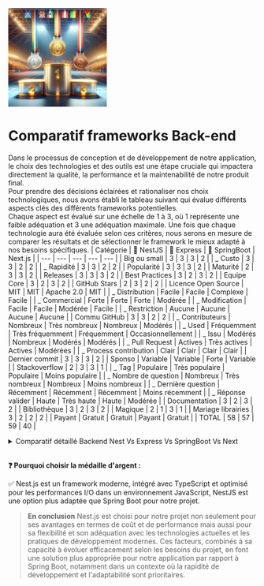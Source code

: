 <img src="../../Assets/Images/podium.png" alt="Podium" width="200">

# Comparatif frameworks Back-end

Dans le processus de conception et de développement de notre application, le choix des technologies et des outils est une étape cruciale qui impactera directement la qualité, la performance et la maintenabilité de notre produit final.  
Pour prendre des décisions éclairées et rationaliser nos choix technologiques, nous avons établi le tableau suivant qui évalue différents aspects clés des différents frameworks potentielles.  
Chaque aspect est évalué sur une échelle de 1 à 3, où 1 représente une faible adéquation et 3 une adéquation maximale. Une fois que chaque technologie aura été évaluée selon ces critères, nous serons en mesure de comparer les résultats et de sélectionner le framework le mieux adapté à nos besoins spécifiques.
| Catégorie | 🥈 NestJS | 🥉 Express | 🥇 SpringBoot | Next.js |
| --- | --- | --- | --- | --- |
| Big ou small | 3 | 3 | 3 | 2 |
| _ Custo | 3 | 3 | 2 | 2 |
| _ Rapidité | 3 | 3 | 2 | 2 |
| Popularité | 3 | 3 | 3 | 2 |
| Maturité | 2 | 3 | 3 | 2 |
| Releases | 3 | 3 | 3 | 2 |
| Best Practices | 3 | 2 | 3 | 2 |
| Equipe Core | 3 | 2 | 3 | 2 |
| GitHub Stars | 2 | 3 | 2 | 2 |
| Licence Open Source | MIT | MIT | Apache 2.0 | MIT |
| _ Distribution | Facile | Facile | Complexe | Facile |
| _ Commercial | Forte | Forte | Forte | Modérée |
| _ Modification | Facile | Facile | Modérée | Facile |
| _ Restriction | Aucune | Aucune | Aucune | Aucune |
| Commu GitHub | 3 | 3 | 2 | 2 |
| _ Contributeurs | Nombreux | Très nombreux | Nombreux | Modérés |
| _ Used | Fréquemment | Très fréquemment | Fréquemment | Occasionnellement |
| _ Issu | Modérés | Nombreux | Modérés | Modérés |
| _ Pull Request | Actives | Très actives | Actives | Modérées |
| _ Process contribution | Clair | Clair | Clair | Clair |
| Dernier commit | 3 | 3 | 3 | 2 |
| Sponso | Variable | Variable | Forte | Variable |
| Stackoverflow | 2 | 3 | 3 | 1 |
| _ Tag | Populaire | Très populaire | Populaire | Moins populaire |
| _ Nombre de question | Nombreux | Très nombreux | Nombreux | Moins nombreux |
| _ Dernière question | Récemment | Récemment | Récemment | Moins récemment |
| \_ Réponse valider | Haute | Très haute | Haute | Modérée |
| Documentation | 3 | 2 | 3 | 2 |
| Bibliothèque | 3 | 2 | 3 | 2 |
| Magique | 2 | 1 | 3 | 1 |
| Mariage librairies | 3 | 2 | 2 | 2 |
| Payant | Gratuit | Gratuit | Payant | Gratuit |
| TOTAL | 58 | 57 | 59 | 40 |

<details>
<summary>Comparatif détaillé Backend Nest Vs Express Vs SpringBoot Vs Next</summary>

### **Big ou Small (Scalabilité)**

- **Nest.js** : Conçu pour s'adapter tant aux petites applications qu'aux grandes entreprises, Nest.js utilise une architecture modulaire et supporte les microservices, le rendant versatile pour divers types de projets.
- **Express** : Sa flexibilité le rend approprié pour tout, des petits projets aux grandes applications d'entreprise, bien que sa structure moins prescriptive nécessite une gestion rigoureuse pour les grands projets.
- **Spring Boot** : Très adapté aux grandes applications d'entreprise, il offre des outils intégrés pour gérer efficacement les architectures complexes.
- **Next.js**: Bien que principalement orienté vers le développement frontend avec des capacités de Server-Side Rendering (SSR), Next.js peut aussi être utilisé pour certains aspects du développement backend. Il est capable de gérer des applications de petite à moyenne taille, mais peut ne pas être l'option la plus idéale pour les très grandes applications backend, en raison de son focus sur les rendus côté serveur et l'optimisation des performances frontend. Toutefois, pour des applications intégrant fortement front et back-end, Next.js offre une bonne scalabilité au sein de son cadre spécifique, surtout lorsqu'il est utilisé en combinaison avec des services backend dédiés.

### **Coût (Custo)**

- **Nest.js** et **Express** : Open-source et gratuits, ces frameworks peuvent varier en coût de développement selon la disponibilité et l'expertise des développeurs.
- **Spring Boot** : Gratuit et open-source, mais peut impliquer des coûts opérationnels plus élevés en raison des ressources serveur et potentiellement des licences pour des outils complémentaires.
- **Next.js** : Également open-source et gratuit. Les coûts associés sont principalement liés au développement et à l'infrastructure de serveur pour le SSR, mais peuvent être optimisés avec une bonne planification.

### **Rapidité (Performance)**

- **Nest.js** : Performant, surtout avec Fastify.
- **Express** : Rapide pour des opérations de base mais peut être ralenti par des middleware lourds.
- **Spring Boot** : Performant mais avec un démarrage potentiellement lent dû à la lourdeur de la JVM.
- **Next.js** : Très performant pour le rendu des pages côté serveur et l'optimisation du chargement initial des pages web. Les performances peuvent varier selon la complexité des pages et l'utilisation des ressources statiques ou dynamiques.

### **Popularité**

- **Express** : Très populaire dans l'écosystème Node.js, souvent choisi pour sa simplicité.
- **Nest.js** : Rapidement populaire pour ceux qui cherchent une structure plus définie.
- **Spring Boot** : Forte popularité dans l'écosystème Java, particulièrement en entreprise.
- **Next.js** : Extrêmement populaire dans le développement de front-end moderne, notamment pour des applications réactives et des sites avec SSR.

### **Maturité et Stabilité**

- **Express** : Établi avec une large communauté et un écosystème riche.
- **Nest.js** : Plus récent mais stable et basé sur des principes éprouvés.
- **Spring Boot** : Très mature et stable, soutenu par une grande entreprise.
- **Next.js** : Bien établi et soutenu par Vercel, offrant une stabilité et des mises à jour régulières, malgré son orientation plus récente comparée à des technologies comme Spring Boot ou Express.

### **Documentation et Support**

- **Nest.js** : Documentation moderne et complète, bonne communauté en ligne.
- **Express** : Riche en documentation et ressources, avec beaucoup de guides disponibles.
- **Spring Boot** : Documentation excellente et support professionnel disponible.
- **Next.js** : Excellente documentation, ressources abondantes, et une communauté très active, notamment sur les plateformes comme GitHub et Stack Overflow.

### **Licence Open Source**

- **Tous les quatre** sont sous des licences open source permissives, facilitant leur adoption et utilisation.

### **GitHub Stars**

- **NestJS** : Environ 56k étoiles.
- **Express** : Environ 59k étoiles.
- **Spring Boot** : Environ 65k étoiles.
- **Next.js** : Environ 90k étoiles, reflétant une adoption très large et un intérêt croissant.

### **Dernier commit**

- Tous maintenus activement avec des mises à jour régulières.

### **Stack Overflow**

- Tous ont une forte présence avec des milliers de questions, témoignant de leur utilisation active.

### **Magique**

- **NestJS** : Utilise une "magie" modérée avec des décorateurs et l'injection de dépendances pour simplifier le développement.
- **Express** : Minimise la "magie", offrant plus de contrôle au développeur.
- **Spring Boot** : Niveau élevé de "magie" avec beaucoup d'auto-configurations pour simplifier le démarrage et la maintenance des applications.
- **Next.js** : Modérément "magique" en automatisant certaines configurations pour le rendu côté serveur et la génération de pages statiques, facilitant ainsi le développement rapide.

### **Mariage librairies**

- **NestJS** : Excellente intégration avec d'autres bibliothèques JavaScript/TypeScript.
- **Express** : Très flexible, permet une intégration facile avec une multitude de bibliothèques.
- **Spring Boot** : Intègre bien avec l'écosystème Spring et Java, mais peut être moins flexible avec des bibliothèques non-Spring.
- **Next.js** : Très bonne intégration avec l'écosystème React et les bibliothèques JavaScript modernes, offrant des solutions clés en main pour divers besoins de développement.
</details>
<br>

**❓ Pourquoi choisir la médaille d'argent :**

✅ Nest.js est un framework moderne, intégré avec TypeScript et optimisé pour les performances I/O dans un environnement JavaScript, NestJS est une option plus adaptée que Spring Boot pour notre projet.

> **En conclusion** Nest.js est choisi pour notre projet non seulement pour ses avantages en termes de coût et de performance mais aussi pour sa flexibilité et son adéquation avec les technologies actuelles et les pratiques de développement modernes. Ces facteurs, combinés à sa capacité à évoluer efficacement selon les besoins du projet, en font une solution plus appropriée pour notre application par rapport à Spring Boot, notamment dans un contexte où la rapidité de développement et l'adaptabilité sont prioritaires.
